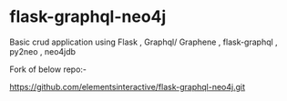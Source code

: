 # flask-graphql-neo4j
Basic crud application using Flask , Graphql/ Graphene  , flask-graphql , py2neo , neo4jdb

Fork of below repo:-

https://github.com/elementsinteractive/flask-graphql-neo4j.git

